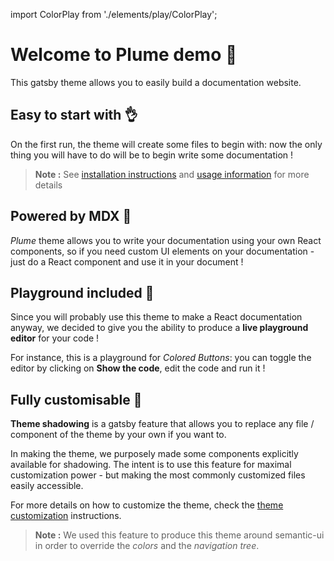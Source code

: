 import ColorPlay from './elements/play/ColorPlay';

# Welcome to Plume demo :tada:

This gatsby theme allows you to easily build a documentation website.

## Easy to start with :ok_hand:

On the first run, the theme will create some files to begin with: now the only thing you will have to do will be to begin write some documentation !

> **Note :** See [installation instructions](/instructions/installation/) and [usage information](/instructions/usage/) for more details

## Powered by MDX :muscle:

_Plume_ theme allows you to write your documentation using your own React components, so if you need custom UI elements on your documentation - just do a React component and use it in your document !

## Playground included :gift:

Since you will probably use this theme to make a React documentation anyway, we decided to give you the ability to produce a **live playground editor** for your code !

For instance, this is a playground for _Colored Buttons_: you can toggle the editor by clicking on **Show the code**, edit the code and run it !

<ColorPlay />

## Fully customisable :pencil:

**Theme shadowing** is a gatsby feature that allows you to replace any file / component of the theme by your own if you want to.

In making the theme, we purposely made some components explicitly available for shadowing. The intent is to use this feature for maximal customization power - but making the most commonly customized files easily accessible.

For more details on how to customize the theme, check the [theme customization](/instructions/usage/) instructions.

> **Note :** We used this feature to produce this theme around semantic-ui in order to override the _colors_ and the _navigation tree_.
